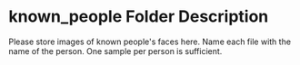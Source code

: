 # known_people Folder Description

Please store images of known people's faces here. Name each file with the name of the person. One sample per person is sufficient.
